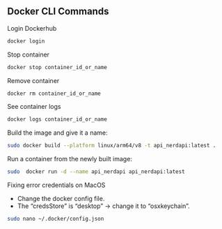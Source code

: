 ## Docker CLI Commands

Login Dockerhub
```bash
docker login
```

Stop container
```bash
docker stop container_id_or_name
```

Remove container
```bash
docker rm container_id_or_name
```

See container logs
```bash
docker logs container_id_or_name
```

Build the image and give it a name:
```bash
sudo docker build --platform linux/arm64/v8 -t api_nerdapi:latest .
```

Run a container from the newly built image:
```bash
sudo  docker run -d --name api_nerdapi api_nerdapi:latest
```

Fixing error credentials on MacOS
- Change the docker config file.
- The “credsStore” is “desktop” -> change it to “osxkeychain”.
```bash
sudo nano ~/.docker/config.json
```
